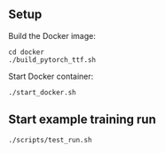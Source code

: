## Setup
Build the Docker image:  
```
cd docker
./build_pytorch_ttf.sh
```
Start Docker container:  
```
./start_docker.sh
```
## Start example training run
```
./scripts/test_run.sh
```
